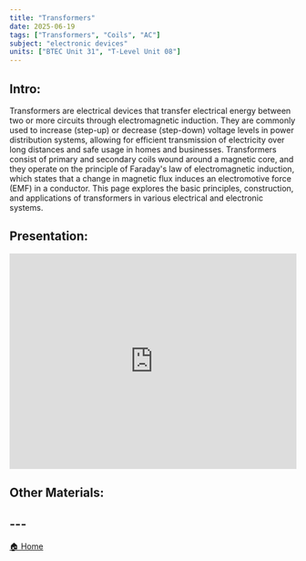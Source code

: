 ```yaml
---
title: "Transformers"
date: 2025-06-19
tags: ["Transformers", "Coils", "AC"]
subject: "electronic devices"
units: ["BTEC Unit 31", "T-Level Unit 08"]
---
```


## Intro:

Transformers are electrical devices that transfer electrical energy between two or more circuits through electromagnetic induction. They are commonly used to increase (step-up) or decrease (step-down) voltage levels in power distribution systems, allowing for efficient transmission of electricity over long distances and safe usage in homes and businesses. Transformers consist of primary and secondary coils wound around a magnetic core, and they operate on the principle of Faraday's law of electromagnetic induction, which states that a change in magnetic flux induces an electromotive force (EMF) in a conductor. This page explores the basic principles, construction, and applications of transformers in various electrical and electronic systems.

## Presentation:

<div style="position: relative; width: 100%; height: 0; padding-top: 75%;">
    <iframe src="https://EngineeringShare.github.io/engineering-hub/presentations/Transformers.pdf" 
        style="position: absolute; top: 0; left: 0; width: 100%; height: 100%; border: none;">
    </iframe>
</div>

## Other Materials:

## ---

<a href="https://engineeringshare.github.io/engineering-hub">🏠 Home</a>
